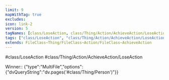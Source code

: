 ```yaml
---
limit: 9
mapWithTag: true
excludes:
icon: link-2
version: 5
tagNames: [class/LoseAction, class/Thing/Action/AchieveAction/LoseAction, schema-org/LoseAction]
tags: ["class/LoseAction", "class/Thing/Action/AchieveAction/LoseAction"]
extends: FileClass~Thing/FileClass~Action/FileClass~AchieveAction
---
```


#class/LoseAction
#class/Thing/Action/AchieveAction/LoseAction

Winner:: {"type":"MultiFile","options":{"dvQueryString":"dv.pages('#class/Thing/Person')"}}
